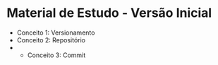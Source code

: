 # Material de Estudo - Versão Inicial

- Conceito 1: Versionamento
- Conceito 2: Repositório
- - Conceito 3: Commit

